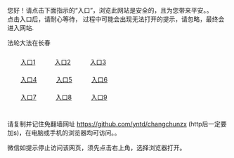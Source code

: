 您好！请点击下面指示的“入口”，浏览此网站是安全的，且为您带来平安。。 <br/>
点击入口后，请耐心等待， 过程中可能会出现无法打开的提示，请忽略，最终会进入网站. </br>

法轮大法在长春<br/>
<div style="padding:10px"><a style="margin:20px" target="_blank" href="https://d1ni03t6r17v0t.cloudfront.net/2Qpsp?hzpgbs" id="ccLink1" rel="nofollow">入口1</a> <a target="_blank" style="margin:20px" href="https://d1yiaodlt8t0bo.cloudfront.net/2Qpsp?kbtnbdl" id="ccLink2" rel="nofollow">入口2</a> <a style="margin:20px" target="_blank" href="https://d3s6tnmhyg9um6.cloudfront.net/2Qpsp?ktjvqgv" id="ccLink3" rel="nofollow">入口3</a></div>

<div style="padding:10px" ><a style="margin:20px" target="_blank" href="https://d1ni03t6r17v0t.cloudfront.net/2Qpsp?hzpgbs" id="ccLink4" rel="nofollow">入口4</a> <a style="margin:20px" href="https://d1yiaodlt8t0bo.cloudfront.net/2Qpsp?kbtnbdl" target="_blank" id="ccLink5" rel="nofollow">入口5</a> <a style="margin:20px" href="https://d3s6tnmhyg9um6.cloudfront.net/2Qpsp?ktjvqgv" target="_blank" id="ccLink6" rel="nofollow">入口6</a></div>

<div style="padding:10px"><a style="margin:20px" target="_blank" href="https://d1ni03t6r17v0t.cloudfront.net/2Qpsp?hzpgbs" id="ccLink7" rel="nofollow">入口7</a> <a style="margin:20px" href="https://d1yiaodlt8t0bo.cloudfront.net/2Qpsp?kbtnbdl" target="_blank" id="ccLink8" rel="nofollow">入口8</a> <a style="margin:20px" target="_blank" href="https://d3s6tnmhyg9um6.cloudfront.net/2Qpsp?ktjvqgv" id="ccLink9" rel="nofollow">入口9</a></div>

<br/>



请复制并记住免翻墙网址 https://github.com/yntd/changchunzx (http后一定要加s)，在电脑或手机的浏览器均可访问。。<br/>

微信如提示停止访问该网页，须先点击右上角，选择浏览器打开。
